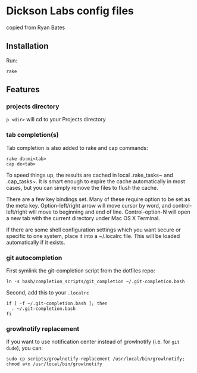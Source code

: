 # Dickson Labs config files

copied from Ryan Bates

## Installation

Run:

    rake

## Features

### projects directory

``p <dir>`` will cd to your Projects directory


### tab completion(s)

Tab completion is also added to rake and cap commands:

    rake db:mi<tab>
    cap de<tab>

To speed things up, the results are cached in local .rake_tasks~ and
.cap_tasks~. It is smart enough to expire the cache automatically in
most cases, but you can simply remove the files to flush the cache.

There are a few key bindings set. Many of these require option to be
set as the meta key. Option-left/right arrow will move cursor by word,
and control-left/right will move to beginning and end of line.
Control-option-N will open a new tab with the current directory under
Mac OS X Terminal.

If there are some shell configuration settings which you want secure
or specific to one system, place it into a ~/.localrc file. This will
be loaded automatically if it exists.

### git autocompletion

First symlink the git-completion script from the dotfiles repo:

    ln -s bash/completion_scripts/git_completion ~/.git-completion.bash

Second, add this to your `.localrc`

    if [ -f ~/.git-completion.bash ]; then
      . ~/.git-completion.bash
    fi

### growlnotify replacement

If you want to use notification center instead of growlnotify (i.e. for `git dude`), you can:

    sudo cp scripts/growlnotify-replacement /usr/local/bin/growlnotify; chmod a+x /usr/local/bin/growlnotify
